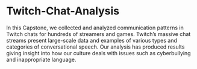 # Twitch-Chat-Analysis
In this Capstone, we collected and analyzed communication patterns in Twitch chats for hundreds of streamers and games. Twitch’s massive chat streams present large-scale data and examples of various types and categories of conversational speech. Our analysis has produced results giving insight into how our culture deals with issues such as cyberbullying and inappropriate language.
